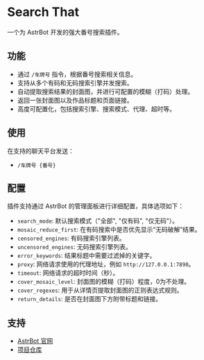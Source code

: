 # Search That

一个为 AstrBot 开发的强大番号搜索插件。

## 功能

-   通过 `/车牌号`  指令，根据番号搜索相关信息。
-   支持从多个有码和无码搜索引擎并发搜索。
-   自动提取搜索结果的封面图，并进行可配置的模糊（打码）处理。
-   返回一张封面图以及作品标题和页面链接。
-   高度可配置化，包括搜索引擎、搜索模式、代理、超时等。

## 使用

在支持的聊天平台发送：

-   `/车牌号 {番号}`

## 配置

插件支持通过 AstrBot 的管理面板进行详细配置，具体选项如下：

-   `search_mode`: 默认搜索模式（"全部", "仅有码", "仅无码"）。
-   `mosaic_reduce_first`: 在有码搜索中是否优先显示“无码破解”结果。
-   `censored_engines`: 有码搜索引擎列表。
-   `uncensored_engines`: 无码搜索引擎列表。
-   `error_keywords`: 结果标题中需要过滤掉的关键字。
-   `proxy`: 网络请求使用的代理地址，例如 `http://127.0.0.1:7890`。
-   `timeout`: 网络请求的超时时间（秒）。
-   `cover_mosaic_level`: 封面图的模糊（打码）程度，0为不处理。
-   `cover_regexes`: 用于从详情页提取封面图的正则表达式规则。
-   `return_details`: 是否在封面图下方附带标题和链接。

## 支持

-   [AstrBot 官网](https://astrbot.app)
-   [项目仓库](https://github.com/vmoranv/astrbot_plugin_search_that)
